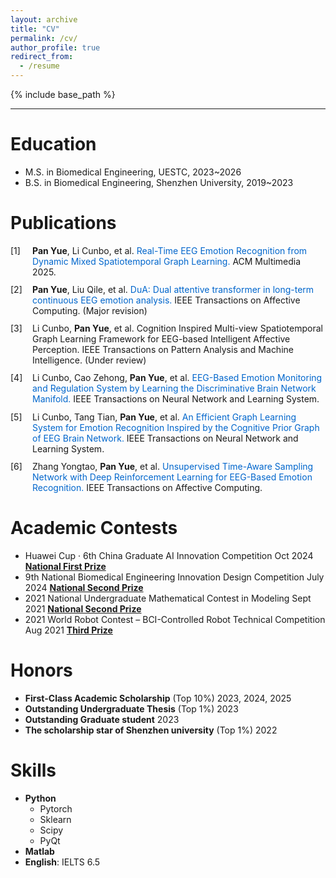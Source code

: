 ```yaml
---
layout: archive
title: "CV"
permalink: /cv/
author_profile: true
redirect_from:
  - /resume
---
```


{% include base_path %}

---

Education
======
* M.S. in Biomedical Engineering, UESTC, 2023~2026
* B.S. in Biomedical Engineering, Shenzhen University, 2019~2023

Publications
======
<style>
  .custom-list {
    list-style-type: none;
    padding-left: 2.5em;
  }
  .custom-list li {
    position: relative;
    margin-bottom: 0.8em;
  }
  .custom-list li:before {
    content: '[' counter(list-item) '] ';
    position: absolute;
    left: -2.5em;
  }
  .custom-list a {
    color: #0066cc;
    text-decoration: none;
  }
  .custom-list a:hover {
    text-decoration: underline;
  }
  .author {
    font-weight: bold;
  }
</style>

<ol class="custom-list" start="1">
  <li>
    <span class="author">Pan Yue</span>, Li Cunbo, et al. 
    <a href="https://example.com/acm-mm-2025" target="_blank">
      Real-Time EEG Emotion Recognition from Dynamic Mixed Spatiotemporal Graph Learning.
    </a> 
    ACM Multimedia 2025.
  </li>

  <li>
    <span class="author">Pan Yue</span>, Liu Qile, et al. 
    <a href="https://example.com/ieee-tac" target="_blank">
      DuA: Dual attentive transformer in long-term continuous EEG emotion analysis.
    </a> 
    IEEE Transactions on Affective Computing. (Major revision)
  </li>
  <li>
     Li Cunbo, <span class="author">Pan Yue</span>, et al.
      Cognition Inspired Multi-view Spatiotemporal Graph Learning Framework for EEG-based Intelligent Affective Perception.
    IEEE Transactions on Pattern Analysis and Machine Intelligence. (Under review)
  </li>
  <li>
     Li Cunbo, Cao Zehong, <span class="author">Pan Yue</span>, et al.
     <a href="https://example.com/ieee-tac" target="_blank">
      EEG-Based Emotion Monitoring and Regulation System by Learning the Discriminative Brain Network Manifold.
     </a>     
     IEEE Transactions on Neural Network and Learning System.
  </li>
  <li>
     Li Cunbo, Tang Tian, <span class="author">Pan Yue</span>, et al.
     <a href="https://example.com/ieee-tac" target="_blank">
      An Efficient Graph Learning System for Emotion Recognition Inspired by the Cognitive Prior Graph of EEG Brain Network.
    </a> 
      IEEE Transactions on Neural Network and Learning System.
  </li>
  <li>
     Zhang Yongtao, <span class="author">Pan Yue</span>, et al.
     <a href="./publications/2023-09-26-paper-1" target="_blank">
      Unsupervised Time-Aware Sampling Network with Deep Reinforcement Learning for EEG-Based Emotion Recognition.
    </a> 
      IEEE Transactions on Affective Computing.
  </li>
</ol>

Academic Contests
======
- Huawei Cup · 6th China Graduate AI Innovation Competition Oct 2024 **<u>National First Prize </u>**
- 9th National  Biomedical Engineering Innovation Design Competition July 2024 **<u>National Second Prize</u>**
- 2021 National Undergraduate Mathematical Contest in Modeling Sept 2021 **<u>National Second Prize </u>**
- 2021 World Robot Contest – BCI-Controlled Robot Technical Competition Aug 2021 **<u>Third Prize</u>** 

Honors
======
- **First-Class Academic Scholarship** (Top 10%) 2023, 2024, 2025
- **Outstanding Undergraduate Thesis** (Top 1%)  2023
- **Outstanding Graduate student** 2023
- **The scholarship star of Shenzhen university** (Top 1%) 2022

Skills
======
* **Python**
  * Pytorch
  * Sklearn
  * Scipy
  * PyQt
* **Matlab**
* **English**: IELTS 6.5
 

